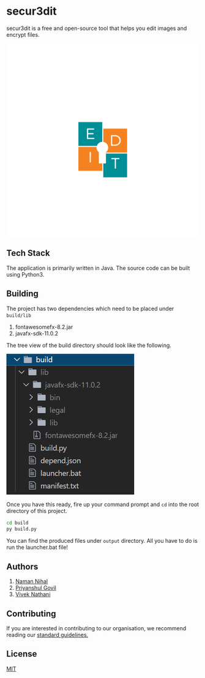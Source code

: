 # secur3dit

secur3dit is a free and open-source tool that helps you edit images and encrypt files.

![Logo](./docs/Logo.png)

## Tech Stack

The application is primarily written in Java. The source code can be built using Python3.

## Building

The project has two dependencies which need to be placed under `build/lib`

1. fontawesomefx-8.2.jar 
2. javafx-sdk-11.0.2

The tree view of the build directory should look like the following. 

![build](./docs/build.PNG)

Once you have this ready, fire up your command prompt and `cd` into the root directory of this project. 

```cmd
cd build
py build.py
```

You can find the produced files under `output` directory. All you have to do is run the launcher.bat file! 

## Authors

1. [Naman Nihal](https://github.com/namannihal) 
2. [Priyanshul Govil](https://github.com/priyanshul-govil) 
3. [Vivek Nathani](https://github.com/viveknathani) 

## Contributing

If you are interested in contributing to our organisation, we recommend reading our [standard guidelines.](https://github.com/secur3dit/standard)

## License

[MIT](./LICENSE.md)
